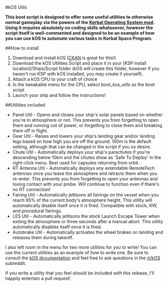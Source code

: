 #kOS Utils

**This boot script is designed to offer some useful utilities to otherwise normal gameplay via the powers of the [Kerbal Operating System mod](http://forum.kerbalspaceprogram.com/threads/68089). Using it requires absolutely no coding skills whatsoever, however the script itself is well-commented and designed to be an example of how you can use kOS to automate various tasks in Kerbal Space Program.**

##How to install

1. Download and install kOS ([CKAN](http://forum.kerbalspaceprogram.com/threads/100067) is great for this!)
2. Download the kOS Utilities Script and place it in your [KSP install location]/Ships/Script folder (kOS will create this folder, however if you haven't run KSP with kOS installed, you may create it yourself).
3. Attach a kOS CPU to your craft of choice
4. In the tweakable menu for the CPU, select *boot_kos_utils* as the boot script
5. Launch your ship and follow the instructions!

##Utilities included

* Panel Util - Opens and closes your ship's solar panels based on whether you're in atmosphere or not. This prevents you from forgetting to open them and running out of power, or forgetting to close them and breaking them off in flight.
* Gear Util - Raises and lowers your ship's landing gear and/or landing legs based on how high you are off the ground. 100m is the default setting, although that can be changed in the script if you so desire.
* Chute Util - Automatically deploys your ship's parachutes if you're descending below 10km and the chutes show as 'Safe To Deploy' in the right-click menu. Best used for capsules returning from orbit.
* RT Antenna Util - Automatically deploys any extendable RemoteTech antennas once you leave the atmosphere and retracts them when you re-enter. This prevents you from forgetting to open your antennas and losing contact with your probe. Will continue to function even if there's no RT connection!
* Fairing Util - Automatically jettisons all fairings on the vessel when you reach 95% of the current body's atmosphere height. This utility will automatically disable itself once it is fired. Compatible with stock, KW, and procedural fairings.
* LES Util - Automatically jettisons the stock Launch Escape Tower when exiting the atmosphere or three seconds after a manual abort. This utility automatically disables itself once it is fired.
* Autobrake Util - Automatically activates the wheel brakes on landing and releases them during takeoff.

I also left room in the menu for two more utilities for you to write! You can use the current utilities as an example of how to write one. Be sure to consult the [kOS documentation](http://ksp-kos.github.io/KOS_DOC/) and feel free to ask questions in the [/r/kOS](https://www.reddit.com/r/Kos) subreddit.

If you write a utility that you feel should be included with this release, I'll happily entertain a pull request!